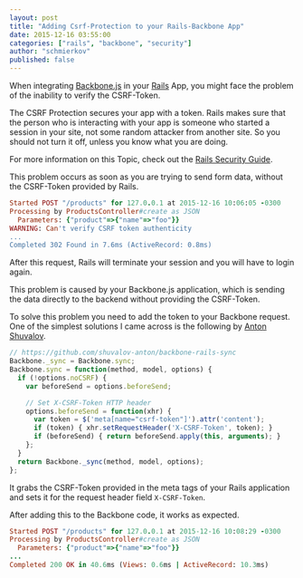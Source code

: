 ```yaml
---
layout: post
title: "Adding Csrf-Protection to your Rails-Backbone App"
date: 2015-12-16 03:55:00
categories: ["rails", "backbone", "security"]
author: "schmierkov"
published: false
---
```


When integrating [Backbone.js](http://backbonejs.org) in your [Rails](http://rubyonrails.org) App, you might face the problem of the inability to verify the CSRF-Token.

The CSRF Protection secures your app with a token. Rails makes sure that the person who is interacting with your app is someone who started a session in your site, not some random attacker from another site. So you should not turn it off, unless you know what you are doing.

For more information on this Topic, check out the [Rails Security Guide](http://guides.rubyonrails.org/security.html#cross-site-request-forgery-csrf).

This problem occurs as soon as you are trying to send form data, without the CSRF-Token provided by Rails.

```ruby
Started POST "/products" for 127.0.0.1 at 2015-12-16 10:06:05 -0300
Processing by ProductsController#create as JSON
  Parameters: {"product"=>{"name"=>"foo"}}
WARNING: Can't verify CSRF token authenticity
...
Completed 302 Found in 7.6ms (ActiveRecord: 0.8ms)
```

After this request, Rails will terminate your session and you will have to login again.

This problem is caused by your Backbone.js application, which is sending the data directly to the backend without providing the CSRF-Token.

To solve this problem you need to add the token to your Backbone request. One of the simplest solutions I came across is the following by [Anton Shuvalov](https://github.com/shuvalov-anton/backbone-rails-sync).

```javascript
// https://github.com/shuvalov-anton/backbone-rails-sync
Backbone._sync = Backbone.sync;
Backbone.sync = function(method, model, options) {
  if (!options.noCSRF) {
    var beforeSend = options.beforeSend;

    // Set X-CSRF-Token HTTP header
    options.beforeSend = function(xhr) {
      var token = $('meta[name="csrf-token"]').attr('content');
      if (token) { xhr.setRequestHeader('X-CSRF-Token', token); }
      if (beforeSend) { return beforeSend.apply(this, arguments); }
    };
  }
  return Backbone._sync(method, model, options);
};
```

It grabs the CSRF-Token provided in the meta tags of your Rails application and sets it for the request header field `X-CSRF-Token`.

After adding this to the Backbone code, it works as expected.

```ruby
Started POST "/products" for 127.0.0.1 at 2015-12-16 10:08:29 -0300
Processing by ProductsController#create as JSON
  Parameters: {"product"=>{"name"=>"foo"}}
...
Completed 200 OK in 40.6ms (Views: 0.6ms | ActiveRecord: 10.3ms)
```
